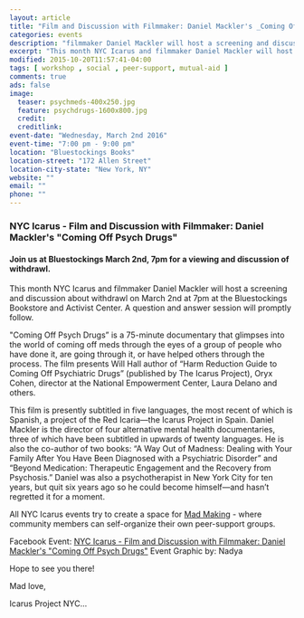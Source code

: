 ```yaml
---
layout: article
title: "Film and Discussion with Filmmaker: Daniel Mackler's _Coming Off Psych Drugs_"
categories: events
description: "filmmaker Daniel Mackler will host a screening and discussion about withdrawl"
excerpt: "This month NYC Icarus and filmmaker Daniel Mackler will host a screening and  discussion about withdrawl on March 2nd at 7pm at the Bluestockings Bookstore and Activist Center.  A question and answer session will promptly follow." 
modified: 2015-10-20T11:57:41-04:00
tags: [ workshop , social , peer-support, mutual-aid ]
comments: true
ads: false
image:
  teaser: psychmeds-400x250.jpg
  feature: psychdrugs-1600x800.jpg
  credit: 
  creditlink: 
event-date: "Wednesday, March 2nd 2016"
event-time: "7:00 pm - 9:00 pm"
location: "Bluestockings Books"
location-street: "172 Allen Street"
location-city-state: "New York, NY"
website: ""
email: ""
phone: ""
---
```

### NYC Icarus - Film and Discussion with Filmmaker: Daniel Mackler's "Coming Off Psych Drugs"

#### Join us at Bluestockings March 2nd, 7pm for a viewing and discussion of withdrawl.

This month NYC Icarus and filmmaker Daniel Mackler will host a screening and  discussion about withdrawl on March 2nd at 7pm at the Bluestockings Bookstore and Activist Center.  A question and answer session will promptly follow.  

"Coming Off Psych Drugs” is a 75-minute documentary that glimpses into the world of coming off meds through the eyes of a group of people who have done it, are going through it, or have helped others through the process. The film presents Will Hall author of “Harm Reduction Guide to Coming Off Psychiatric Drugs” (published by The Icarus Project), Oryx Cohen, director at the National Empowerment Center, Laura Delano and others. 

This film is presently subtitled in five languages, the most recent of which is Spanish, a project of the Red Icaria—the Icarus Project in Spain. Daniel Mackler is the director of four alternative mental health documentaries, three of which have been subtitled in upwards of twenty languages. He is also the co-author of two books: “A Way Out of Madness: Dealing with Your Family After You Have Been Diagnosed with a Psychiatric Disorder” and “Beyond Medication: Therapeutic Engagement and the Recovery from Psychosis.” Daniel was also a psychotherapist in New York City for ten years, but quit six years ago so he could become himself—and hasn’t regretted it for a moment.

All NYC Icarus events try to create a space for [Mad Making](http://nycicarus.org/events/madmaking/) - where community members can self-organize their own peer-support groups.

Facebook Event: [NYC Icarus - Film and Discussion with Filmmaker: Daniel Mackler's "Coming Off Psych Drugs"](https://www.facebook.com/events/1699127077037346/) 
Event Graphic by: Nadya

Hope to see you there!

Mad love,

Icarus Project NYC...
